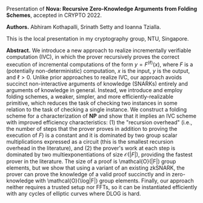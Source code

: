 Presentation of **Nova: Recursive Zero-Knowledge Arguments from Folding Schemes**, accepted in CRYPTO 2022.

**Authors.** Abhiram Kothapalli, Srinath Setty and Ioanna Tzialla.

This is the local presentation in my cryptography group, NTU, Singapore.

**Abstract.**
We introduce a new approach to realize incrementally verifiable computation (IVC), in which the prover recursively proves the correct execution of incremental computations of the form $y=F^{(\ell)}(x)$, where $F$ is a (potentially non-deterministic) computation, $x$ is the input, $y$ is the output, and $\ell > 0$. Unlike prior approaches to realize IVC, our approach avoids succinct non-interactive arguments of knowledge (SNARKs) entirely and arguments of knowledge in general. Instead, we introduce and employ folding schemes, a weaker, simpler, and more efficiently-realizable primitive, which reduces the task of checking two instances in some relation to the task of checking a single instance. We construct a folding scheme for a characterization of $\mathbf{NP}$ and show that it implies an IVC scheme with improved efficiency characteristics: (1) the "recursion overhead" (i.e., the number of steps that the prover proves in addition to proving the execution of $F$) is a constant and it is dominated by two group scalar multiplications expressed as a circuit (this is the smallest recursion overhead in the literature), and (2) the prover's work at each step is dominated by two multiexponentiations of size $\mathcal{O}(|F|)$, providing the fastest prover in the literature. The size of a proof is  \mathcal{O}(|F|) group elements, but we show that using a variant of an existing zkSNARK, the prover can prove the knowledge of a valid proof succinctly and in zero-knowledge with \mathcal{O}(\log|F|) group elements. Finally, our approach neither requires a trusted setup nor FFTs, so it can be instantiated efficiently with any cycles of elliptic curves where DLOG is hard.
